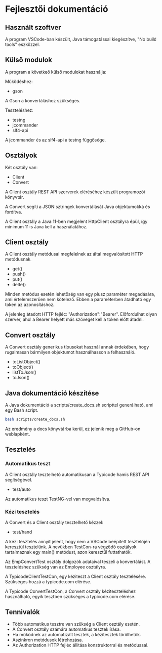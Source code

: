 # Fejlesztői dokumentáció

## Használt szoftver

A program VSCode-ban készült, Java támogatással kiegészítve, "No build tools" eszközzel.

## Külső modulok

A program a követkeő külső modulokat használja:

Működéshez:

* gson

A Gson a konvertáláshoz szükséges.

Teszteléshez:

* testng
* jcommander
* slf4-api

A jcommander és az slf4-api a testng függősége.

## Osztályok

Két osztály van:

* Client
* Convert

A Client osztály REST API szerverek eléréséhez készült programozói könyvtár.

A Convert segíti a JSON sztringek konvertálását Java objektumokká és fordítva.

A Client osztály a Java 11-ben megjelent HttpClient osztályra épül, így minimum 11-s Java kell a használatához.

## Client osztály

A Client osztály metódusai megfelelnek az által megvalósított HTTP metódusnak.

* get()
* push()
* put()
* delte()

Minden metódus esetén lehetőség van egy plusz paraméter megadására, ami értelemszerűen nem kötelező.
Ebben a paraméterben átadható egy token az azonosításhoz.

A jelenleg átadott HTTP fejléc: "Authorization":"Bearer". Előfordulhat olyan szerver, ahol a Bearer helyett más szöveget kell a token előtt átadni.

## Convert osztály

A Convert osztály generikus típusokat használ annak érdekében, hogy rugalmasan bármilyen objektumot használhasson a felhasználó.

* toListObject()
* toObject()
* listToJson()
* toJson()

## Java dokumentáció készítése

A Java dokumentáció a scripts/create_docs.sh scripttel generálható, ami egy Bash script.

```bash
bash scripts/create_docs.sh
```

Az eredmény a docs könyvtárba kerül, ez jelenik meg a GitHub-on weblapként.

## Tesztelés

### Automatikus teszt

A Client osztály tesztelhető automatikusan a Typicode hamis REST API segítségével.

* test/auto

Az automatikus teszt TestNG-vel van megvalósítva.

### Kézi tesztelés

A Convert és a Client osztály tesztelhető kézzel:

* test/hand

A kézi tesztelés annyit jelent, hogy nem a VSCode beépített tesztelőjén keresztül tesztelünk. A nevükben TestCon-ra végződő osztályok tartalmaznak egy main() metódust, azon keresztül futtathatók.

Az EmpConvertTest osztály dolgozók adataival teszeli a konvertálást. A teszteléshez szükség van az Employee osztályra.

A TypicodeClientTestCon, egy kéziteszt a Client osztály tesztelésére. Szükséges hozzá a typicode.com elérése.

A Typicode ConvertTestCon, a Convert osztály kéziteszteléshez használható, egyik tesztben szükséges a typicode.com elérése.

## Tennivalók

* Több automatikus tesztre van szükség a Client osztály esetén.
* A Convert osztály számára automatkus tesztek írása.
* Ha működnek az automatizált tesztek, a kézitesztek törölhetők.
* Aszinkron metódusok létrehozása.
* Az Authorization HTTP fejléc állítása konstruktorral és metódussal.

